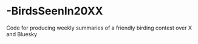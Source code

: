 # -BirdsSeenIn20XX
Code for producing weekly summaries of a friendly birding contest over X and Bluesky

